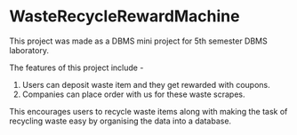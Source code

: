# WasteRecycleRewardMachine

This project was made as a DBMS mini project for 5th semester DBMS laboratory.

The features of this project include - 
1. Users can deposit waste item and they get rewarded with coupons.
2. Companies can place order with us for these waste scrapes.

This encourages users to recycle waste items along with making the task of recycling waste easy by organising the data into a database.
